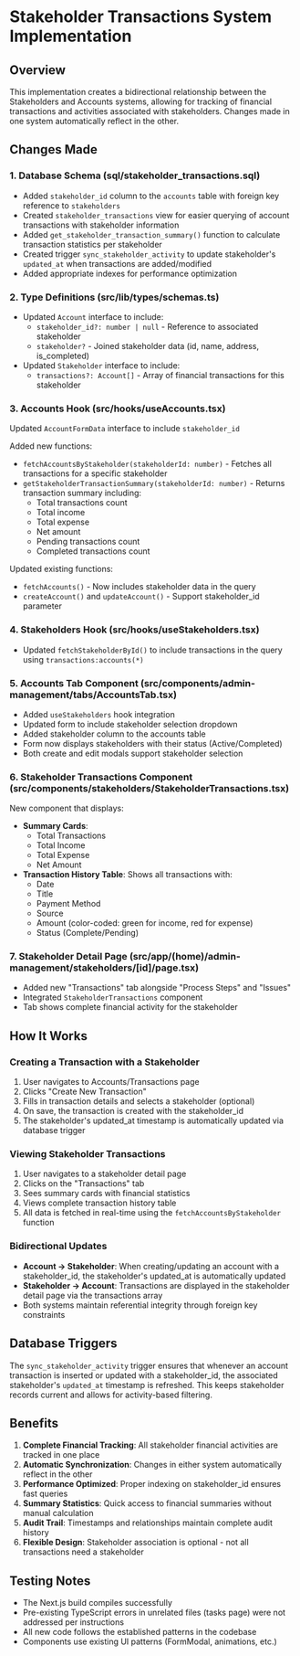 # Stakeholder Transactions System Implementation

## Overview
This implementation creates a bidirectional relationship between the Stakeholders and Accounts systems, allowing for tracking of financial transactions and activities associated with stakeholders. Changes made in one system automatically reflect in the other.

## Changes Made

### 1. Database Schema (sql/stakeholder_transactions.sql)
- Added `stakeholder_id` column to the `accounts` table with foreign key reference to `stakeholders`
- Created `stakeholder_transactions` view for easier querying of account transactions with stakeholder information
- Added `get_stakeholder_transaction_summary()` function to calculate transaction statistics per stakeholder
- Created trigger `sync_stakeholder_activity` to update stakeholder's `updated_at` when transactions are added/modified
- Added appropriate indexes for performance optimization

### 2. Type Definitions (src/lib/types/schemas.ts)
- Updated `Account` interface to include:
  - `stakeholder_id?: number | null` - Reference to associated stakeholder
  - `stakeholder?` - Joined stakeholder data (id, name, address, is_completed)
- Updated `Stakeholder` interface to include:
  - `transactions?: Account[]` - Array of financial transactions for this stakeholder

### 3. Accounts Hook (src/hooks/useAccounts.tsx)
Updated `AccountFormData` interface to include `stakeholder_id`

Added new functions:
- `fetchAccountsByStakeholder(stakeholderId: number)` - Fetches all transactions for a specific stakeholder
- `getStakeholderTransactionSummary(stakeholderId: number)` - Returns transaction summary including:
  - Total transactions count
  - Total income
  - Total expense
  - Net amount
  - Pending transactions count
  - Completed transactions count

Updated existing functions:
- `fetchAccounts()` - Now includes stakeholder data in the query
- `createAccount()` and `updateAccount()` - Support stakeholder_id parameter

### 4. Stakeholders Hook (src/hooks/useStakeholders.tsx)
- Updated `fetchStakeholderById()` to include transactions in the query using `transactions:accounts(*)`

### 5. Accounts Tab Component (src/components/admin-management/tabs/AccountsTab.tsx)
- Added `useStakeholders` hook integration
- Updated form to include stakeholder selection dropdown
- Added stakeholder column to the accounts table
- Form now displays stakeholders with their status (Active/Completed)
- Both create and edit modals support stakeholder selection

### 6. Stakeholder Transactions Component (src/components/stakeholders/StakeholderTransactions.tsx)
New component that displays:
- **Summary Cards**: 
  - Total Transactions
  - Total Income
  - Total Expense
  - Net Amount
- **Transaction History Table**: Shows all transactions with:
  - Date
  - Title
  - Payment Method
  - Source
  - Amount (color-coded: green for income, red for expense)
  - Status (Complete/Pending)

### 7. Stakeholder Detail Page (src/app/(home)/admin-management/stakeholders/[id]/page.tsx)
- Added new "Transactions" tab alongside "Process Steps" and "Issues"
- Integrated `StakeholderTransactions` component
- Tab shows complete financial activity for the stakeholder

## How It Works

### Creating a Transaction with a Stakeholder
1. User navigates to Accounts/Transactions page
2. Clicks "Create New Transaction"
3. Fills in transaction details and selects a stakeholder (optional)
4. On save, the transaction is created with the stakeholder_id
5. The stakeholder's updated_at timestamp is automatically updated via database trigger

### Viewing Stakeholder Transactions
1. User navigates to a stakeholder detail page
2. Clicks on the "Transactions" tab
3. Sees summary cards with financial statistics
4. Views complete transaction history table
5. All data is fetched in real-time using the `fetchAccountsByStakeholder` function

### Bidirectional Updates
- **Account → Stakeholder**: When creating/updating an account with a stakeholder_id, the stakeholder's updated_at is automatically updated
- **Stakeholder → Account**: Transactions are displayed in the stakeholder detail page via the transactions array
- Both systems maintain referential integrity through foreign key constraints

## Database Triggers
The `sync_stakeholder_activity` trigger ensures that whenever an account transaction is inserted or updated with a stakeholder_id, the associated stakeholder's `updated_at` timestamp is refreshed. This keeps stakeholder records current and allows for activity-based filtering.

## Benefits
1. **Complete Financial Tracking**: All stakeholder financial activities are tracked in one place
2. **Automatic Synchronization**: Changes in either system automatically reflect in the other
3. **Performance Optimized**: Proper indexing on stakeholder_id ensures fast queries
4. **Summary Statistics**: Quick access to financial summaries without manual calculation
5. **Audit Trail**: Timestamps and relationships maintain complete audit history
6. **Flexible Design**: Stakeholder association is optional - not all transactions need a stakeholder

## Testing Notes
- The Next.js build compiles successfully
- Pre-existing TypeScript errors in unrelated files (tasks page) were not addressed per instructions
- All new code follows the established patterns in the codebase
- Components use existing UI patterns (FormModal, animations, etc.)
